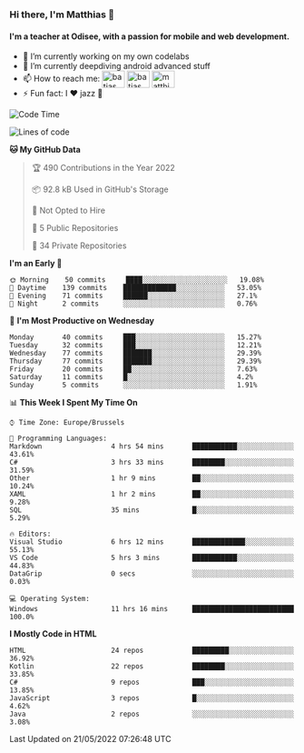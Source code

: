 ### Hi there, I'm Matthias 👋

#### I'm a teacher at Odisee, with a passion for mobile and web development.

- 🔭 I’m currently working on my own codelabs
- 🌱 I’m currently deepdiving android advanced stuff
- 📫 How to reach me: <a href="https://dev.to/batjas" target="_blank"><img align="center" src="https://raw.githubusercontent.com/rahuldkjain/github-profile-readme-generator/master/src/images/icons/Social/devto.svg" alt="batjas" height="30" width="40" /></a>
<a href="https://twitter.com/batjas" target="_blank"><img align="center" src="https://raw.githubusercontent.com/rahuldkjain/github-profile-readme-generator/master/src/images/icons/Social/twitter.svg" alt="batjas" height="30" width="40" /></a>
<a href="https://linkedin.com/in/matthiasdruwé" target="_blank"><img align="center" src="https://raw.githubusercontent.com/rahuldkjain/github-profile-readme-generator/master/src/images/icons/Social/linked-in-alt.svg" alt="matthiasdruwé" height="30" width="40" /></a>
- ⚡ Fun fact: I ❤ jazz 🎷


<!--START_SECTION:waka-->
![Code Time](http://img.shields.io/badge/Code%20Time-284%20hrs%2030%20mins-blue)

![Lines of code](https://img.shields.io/badge/From%20Hello%20World%20I%27ve%20Written-218%20Thousand%20lines%20of%20code-blue)

**🐱 My GitHub Data** 

> 🏆 490 Contributions in the Year 2022
 > 
> 📦 92.8 kB Used in GitHub's Storage 
 > 
> 🚫 Not Opted to Hire
 > 
> 📜 5 Public Repositories 
 > 
> 🔑 34 Private Repositories  
 > 
**I'm an Early 🐤** 

```text
🌞 Morning    50 commits     ████░░░░░░░░░░░░░░░░░░░░░   19.08% 
🌆 Daytime    139 commits    █████████████░░░░░░░░░░░░   53.05% 
🌃 Evening    71 commits     ██████░░░░░░░░░░░░░░░░░░░   27.1% 
🌙 Night      2 commits      ░░░░░░░░░░░░░░░░░░░░░░░░░   0.76%

```
📅 **I'm Most Productive on Wednesday** 

```text
Monday       40 commits     ███░░░░░░░░░░░░░░░░░░░░░░   15.27% 
Tuesday      32 commits     ███░░░░░░░░░░░░░░░░░░░░░░   12.21% 
Wednesday    77 commits     ███████░░░░░░░░░░░░░░░░░░   29.39% 
Thursday     77 commits     ███████░░░░░░░░░░░░░░░░░░   29.39% 
Friday       20 commits     ██░░░░░░░░░░░░░░░░░░░░░░░   7.63% 
Saturday     11 commits     █░░░░░░░░░░░░░░░░░░░░░░░░   4.2% 
Sunday       5 commits      ░░░░░░░░░░░░░░░░░░░░░░░░░   1.91%

```


📊 **This Week I Spent My Time On** 

```text
⌚︎ Time Zone: Europe/Brussels

💬 Programming Languages: 
Markdown                 4 hrs 54 mins       ███████████░░░░░░░░░░░░░░   43.61% 
C#                       3 hrs 33 mins       ████████░░░░░░░░░░░░░░░░░   31.59% 
Other                    1 hr 9 mins         ██░░░░░░░░░░░░░░░░░░░░░░░   10.24% 
XAML                     1 hr 2 mins         ██░░░░░░░░░░░░░░░░░░░░░░░   9.28% 
SQL                      35 mins             █░░░░░░░░░░░░░░░░░░░░░░░░   5.29%

🔥 Editors: 
Visual Studio            6 hrs 12 mins       █████████████░░░░░░░░░░░░   55.13% 
VS Code                  5 hrs 3 mins        ███████████░░░░░░░░░░░░░░   44.83% 
DataGrip                 0 secs              ░░░░░░░░░░░░░░░░░░░░░░░░░   0.03%

💻 Operating System: 
Windows                  11 hrs 16 mins      █████████████████████████   100.0%

```

**I Mostly Code in HTML** 

```text
HTML                     24 repos            █████████░░░░░░░░░░░░░░░░   36.92% 
Kotlin                   22 repos            ████████░░░░░░░░░░░░░░░░░   33.85% 
C#                       9 repos             ███░░░░░░░░░░░░░░░░░░░░░░   13.85% 
JavaScript               3 repos             █░░░░░░░░░░░░░░░░░░░░░░░░   4.62% 
Java                     2 repos             ░░░░░░░░░░░░░░░░░░░░░░░░░   3.08%

```



 Last Updated on 21/05/2022 07:26:48 UTC
<!--END_SECTION:waka-->
